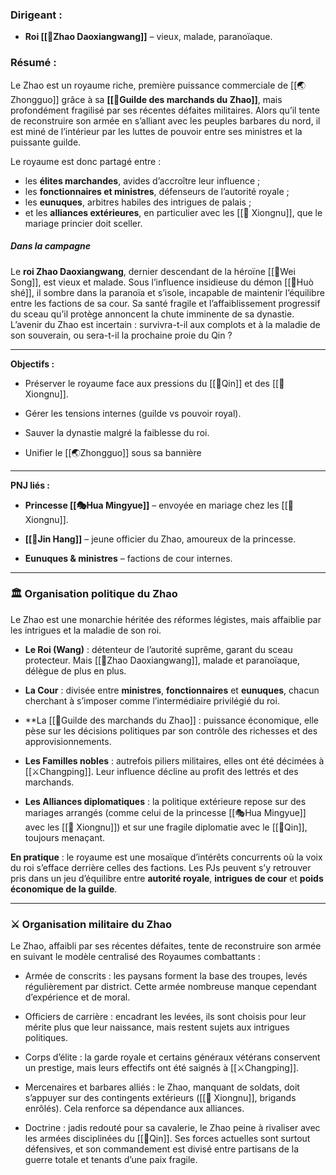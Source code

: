 ### Dirigeant :

- **Roi [[👑Zhao Daoxiangwang]]** – vieux, malade, paranoïaque.

### Résumé :  

Le Zhao est un royaume riche, première puissance commerciale de [[🌏Zhongguo]] grâce à sa **[[🏮Guilde des marchands du Zhao]]**, mais profondément fragilisé par ses récentes défaites militaires. Alors qu’il tente de reconstruire son armée en s’alliant avec les peuples barbares du nord, il est miné de l’intérieur par les luttes de pouvoir entre ses ministres et la puissante guilde.

Le royaume est donc partagé entre :

- les **élites marchandes**, avides d’accroître leur influence ;
- les **fonctionnaires et ministres**, défenseurs de l’autorité royale ;
- les **eunuques**, arbitres habiles des intrigues de palais ;
- et les **alliances extérieures**, en particulier avec les [[🏯 Xiongnu]], que le mariage princier doit sceller.

##### **Dans la campagne**
Le **roi Zhao Daoxiangwang**, dernier descendant de la héroïne [[🏹Wei Song]], est vieux et malade. Sous l’influence insidieuse du démon [[🐲Huò shé]], il sombre dans la paranoïa et s’isole, incapable de maintenir l’équilibre entre les factions de sa cour. Sa santé fragile et l’affaiblissement progressif du sceau qu’il protège annoncent la chute imminente de sa dynastie.
L’avenir du Zhao est incertain : survivra-t-il aux complots et à la maladie de son souverain, ou sera-t-il la prochaine proie du Qin ?

---
**Objectifs :**

- Préserver le royaume face aux pressions du [[🏯Qin]] et des [[🏯 Xiongnu]].

- Gérer les tensions internes (guilde vs pouvoir royal).

- Sauver la dynastie malgré la faiblesse du roi.

- Unifier le [[🌏Zhongguo]] sous sa bannière

---
**PNJ liés :**

- **Princesse [[🎭Hua Mingyue]]** – envoyée en mariage chez les [[🏯 Xiongnu]].

- **[[👤Jin Hang]]** – jeune officier du Zhao, amoureux de la princesse.
   
- **Eunuques & ministres** – factions de cour internes.

---
### 🏛️ Organisation politique du Zhao

Le Zhao est une monarchie héritée des réformes légistes, mais affaiblie par les intrigues et la maladie de son roi.

- **Le Roi (Wang)** : détenteur de l’autorité suprême, garant du sceau protecteur. Mais [[👑Zhao Daoxiangwang]], malade et paranoïaque, délègue de plus en plus.

- **La Cour** : divisée entre **ministres**, **fonctionnaires** et **eunuques**, chacun cherchant à s’imposer comme l’intermédiaire privilégié du roi.
   
- **La [[🏮Guilde des marchands du Zhao]] : puissance économique, elle pèse sur les décisions politiques par son contrôle des richesses et des approvisionnements.

- **Les Familles nobles** : autrefois piliers militaires, elles ont été décimées à [[⚔️Changping]]. Leur influence décline au profit des lettrés et des marchands.
   
- **Les Alliances diplomatiques** : la politique extérieure repose sur des mariages arrangés (comme celui de la princesse [[🎭Hua Mingyue]] avec les [[🏯 Xiongnu]]) et sur une fragile diplomatie avec le [[🏯Qin]], toujours menaçant.


**En pratique** : le royaume est une mosaïque d’intérêts concurrents où la voix du roi s’efface derrière celles des factions. Les PJs peuvent s’y retrouver pris dans un jeu d’équilibre entre **autorité royale**, **intrigues de cour** et **poids économique de la guilde**.

---
### ⚔️ Organisation militaire du Zhao

Le Zhao, affaibli par ses récentes défaites, tente de reconstruire son armée en suivant le modèle centralisé des Royaumes combattants :

- Armée de conscrits : les paysans forment la base des troupes, levés régulièrement par district. Cette armée nombreuse manque cependant d’expérience et de moral.

- Officiers de carrière : encadrant les levées, ils sont choisis pour leur mérite plus que leur naissance, mais restent sujets aux intrigues politiques.

- Corps d’élite : la garde royale et certains généraux vétérans conservent un prestige, mais leurs effectifs ont été saignés à [[⚔️Changping]].
   
- Mercenaires et barbares alliés : le Zhao, manquant de soldats, doit s’appuyer sur des contingents extérieurs ([[🏯 Xiongnu]], brigands enrôlés). Cela renforce sa dépendance aux alliances.

- Doctrine : jadis redouté pour sa cavalerie, le Zhao peine à rivaliser avec les armées disciplinées du [[🏯Qin]]. Ses forces actuelles sont surtout défensives, et son commandement est divisé entre partisans de la guerre totale et tenants d’une paix fragile.